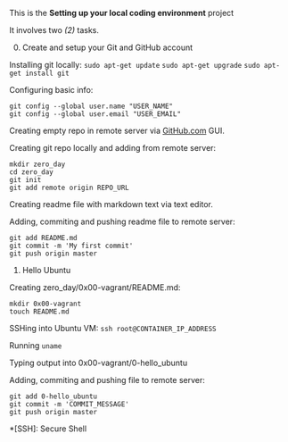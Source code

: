 This is the **Setting up your local coding environment** project

It involves two _(2)_ tasks.

0. Create and setup your Git and GitHub account

Installing git locally:
`sudo apt-get update`
`sudo apt-get upgrade`
`sudo apt-get install git`

Configuring basic info:
```
git config --global user.name "USER_NAME"
git config --global user.email "USER_EMAIL"
```

Creating empty repo in remote server via [GitHub.com](https://github.com/USER_NAME/zero_day.git) GUI.

Creating git repo locally and adding from  remote server:
```
mkdir zero_day
cd zero_day
git init
git add remote origin REPO_URL
```
Creating readme file with markdown text via text editor.

Adding, commiting and pushing readme file to remote server:
```
git add README.md
git commit -m 'My first commit'
git push origin master
```

1. Hello Ubuntu

Creating zero_day/0x00-vagrant/README.md:
```
mkdir 0x00-vagrant
touch README.md
```

SSHing into Ubuntu VM: 
`ssh root@CONTAINER_IP_ADDRESS`

Running `uname`

Typing output into 0x00-vagrant/0-hello_ubuntu

Adding, commiting and pushing file to remote server:
```
git add 0-hello_ubuntu
git commit -m 'COMMIT_MESSAGE'
git push origin master
```

*[SSH]: Secure Shell
